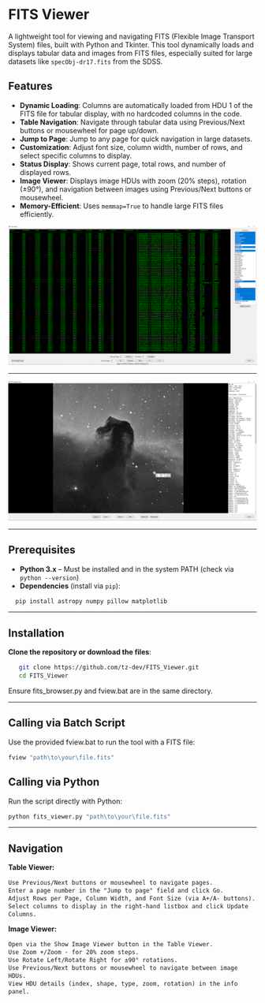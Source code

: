 # FITS Viewer

A lightweight tool for viewing and navigating FITS (Flexible Image Transport System) files, built with Python and Tkinter. This tool dynamically loads and displays tabular data and images from FITS files, especially suited for large datasets like `specObj-dr17.fits` from the SDSS.

## Features

- **Dynamic Loading**: Columns are automatically loaded from HDU 1 of the FITS file for tabular display, with no hardcoded columns in the code.
- **Table Navigation**: Navigate through tabular data using Previous/Next buttons or mousewheel for page up/down.
- **Jump to Page**: Jump to any page for quick navigation in large datasets.
- **Customization**: Adjust font size, column width, number of rows, and select specific columns to display.
- **Status Display**: Shows current page, total rows, and number of displayed rows.
- **Image Viewer**: Displays image HDUs with zoom (20% steps), rotation (±90°), and navigation between images using Previous/Next buttons or mousewheel.
- **Memory-Efficient**: Uses `memmap=True` to handle large FITS files efficiently.

![FITS Viewer Screenshot](img/screenshot_1.png)

---

![FITS Viewer Screenshot](img/screenshot_2.png)

---

## Prerequisites

- **Python 3.x** – Must be installed and in the system PATH (check via `python --version`)
- **Dependencies** (install via `pip`):

```bash
  pip install astropy numpy pillow matplotlib
```

---

## Installation

**Clone the repository or download the files**:
```bash
   git clone https://github.com/tz-dev/FITS_Viewer.git
   cd FITS_Viewer
```
Ensure fits_browser.py and fview.bat are in the same directory.

---

## Calling via Batch Script

Use the provided fview.bat to run the tool with a FITS file:
```bash
fview "path\to\your\file.fits"
```
## Calling via Python

Run the script directly with Python:
```bash
python fits_viewer.py "path\to\your\file.fits"
```

---

## Navigation

**Table Viewer:**

    Use Previous/Next buttons or mousewheel to navigate pages.
    Enter a page number in the "Jump to page" field and click Go.
    Adjust Rows per Page, Column Width, and Font Size (via A+/A- buttons).
    Select columns to display in the right-hand listbox and click Update Columns.

**Image Viewer:**

    Open via the Show Image Viewer button in the Table Viewer.
    Use Zoom +/Zoom - for 20% zoom steps.
    Use Rotate Left/Rotate Right for ±90° rotations.
    Use Previous/Next buttons or mousewheel to navigate between image HDUs.
    View HDU details (index, shape, type, zoom, rotation) in the info panel.
